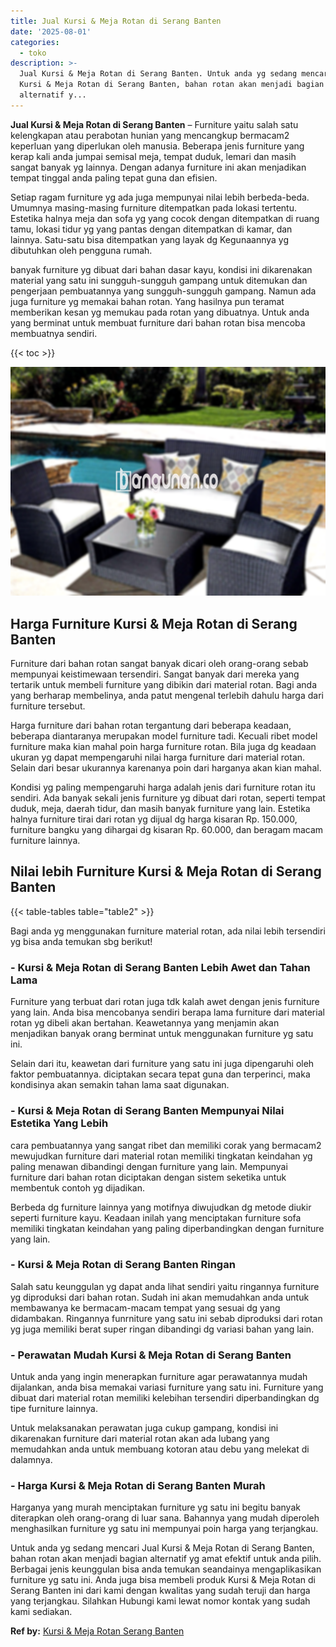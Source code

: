 ```yaml
---
title: Jual Kursi & Meja Rotan di Serang Banten
date: '2025-08-01'
categories:
  - toko
description: >-
  Jual Kursi & Meja Rotan di Serang Banten. Untuk anda yg sedang mencari Jual
  Kursi & Meja Rotan di Serang Banten, bahan rotan akan menjadi bagian
  alternatif y...
---
```


**Jual Kursi & Meja Rotan di Serang Banten** – Furniture yaitu salah satu kelengkapan atau perabotan hunian yang mencangkup bermacam2 keperluan yang diperlukan oleh manusia. Beberapa jenis furniture yang kerap kali anda jumpai semisal meja, tempat duduk, lemari dan masih sangat banyak yg lainnya. Dengan adanya furniture ini akan menjadikan tempat tinggal anda paling tepat guna dan efisien.

Setiap ragam furniture yg ada juga mempunyai nilai lebih berbeda-beda. Umumnya masing-masing furniture ditempatkan pada lokasi tertentu. Estetika halnya meja dan sofa yg yang cocok dengan ditempatkan di ruang tamu, lokasi tidur yg yang pantas dengan ditempatkan di kamar, dan lainnya. Satu-satu bisa ditempatkan yang layak dg Kegunaannya yg dibutuhkan oleh pengguna rumah.

banyak furniture yg dibuat dari bahan dasar kayu, kondisi ini dikarenakan material yang satu ini sungguh-sungguh gampang untuk ditemukan dan pengerjaan pembuatannya yang sungguh-sungguh gampang. Namun ada juga furniture yg memakai bahan rotan. Yang hasilnya pun teramat memberikan kesan yg memukau pada rotan yang dibuatnya. Untuk anda yang berminat untuk membuat furniture dari bahan rotan bisa mencoba membuatnya sendiri.

{{< toc >}}

![Jual Kursi & Meja Rotan di Serang Banten](/images/kursi-meja-rotan-murah40.png)

## Harga Furniture Kursi & Meja Rotan di Serang Banten

Furniture dari bahan rotan sangat banyak dicari oleh orang-orang sebab mempunyai keistimewaan tersendiri. Sangat banyak dari mereka yang tertarik untuk membeli furniture yang dibikin dari material rotan. Bagi anda yang berharap membelinya, anda patut mengenal terlebih dahulu harga dari furniture tersebut.

Harga furniture dari bahan rotan tergantung dari beberapa keadaan, beberapa diantaranya merupakan model furniture tadi. Kecuali ribet model furniture maka kian mahal poin harga furniture rotan. Bila juga dg keadaan ukuran yg dapat mempengaruhi nilai harga furniture dari material rotan. Selain dari besar ukurannya karenanya poin dari harganya akan kian mahal.

Kondisi yg paling mempengaruhi harga adalah jenis dari furniture rotan itu sendiri. Ada banyak sekali jenis furniture yg dibuat dari rotan, seperti tempat duduk, meja, daerah tidur, dan masih banyak furniture yang lain. Estetika halnya furniture tirai dari rotan yg dijual dg harga kisaran Rp. 150.000, furniture bangku yang dihargai dg kisaran Rp. 60.000, dan beragam macam furniture lainnya.

## Nilai lebih Furniture Kursi & Meja Rotan di Serang Banten

{{< table-tables table="table2" >}}

Bagi anda yg menggunakan furniture material rotan, ada nilai lebih tersendiri yg bisa anda temukan sbg berikut!

### \- Kursi & Meja Rotan di Serang Banten Lebih Awet dan Tahan Lama

Furniture yang terbuat dari rotan juga tdk kalah awet dengan jenis furniture yang lain. Anda bisa mencobanya sendiri berapa lama furniture dari material rotan yg dibeli akan bertahan. Keawetannya yang menjamin akan menjadikan banyak orang berminat untuk menggunakan furniture yg satu ini.

Selain dari itu, keawetan dari furniture yang satu ini juga dipengaruhi oleh faktor pembuatannya. diciptakan secara tepat guna dan terperinci, maka kondisinya akan semakin tahan lama saat digunakan.

### \- Kursi & Meja Rotan di Serang Banten Mempunyai Nilai Estetika Yang Lebih

cara pembuatannya yang sangat ribet dan memiliki corak yang bermacam2 mewujudkan furniture dari material rotan memiliki tingkatan keindahan yg paling menawan dibandingi dengan furniture yang lain. Mempunyai furniture dari bahan rotan diciptakan dengan sistem seketika untuk membentuk contoh yg dijadikan.

Berbeda dg furniture lainnya yang motifnya diwujudkan dg metode diukir seperti furniture kayu. Keadaan inilah yang menciptakan furniture sofa memiliki tingkatan keindahan yang paling diperbandingkan dengan furniture yang lain.

### \- Kursi & Meja Rotan di Serang Banten Ringan

Salah satu keunggulan yg dapat anda lihat sendiri yaitu ringannya furniture yg diproduksi dari bahan rotan. Sudah ini akan memudahkan anda untuk membawanya ke bermacam-macam tempat yang sesuai dg yang didambakan. Ringannya funrniture yang satu ini sebab diproduksi dari rotan yg juga memiliki berat super ringan dibandingi dg variasi bahan yang lain.

### \- Perawatan Mudah Kursi & Meja Rotan di Serang Banten

Untuk anda yang ingin menerapkan furniture agar perawatannya mudah dijalankan, anda bisa memakai variasi furniture yang satu ini. Furniture yang dibuat dari material rotan memiliki kelebihan tersendiri diperbandingkan dg tipe furniture lainnya.

Untuk melaksanakan perawatan juga cukup gampang, kondisi ini dikarenakan furniture dari material rotan akan ada lubang yang memudahkan anda untuk membuang kotoran atau debu yang melekat di dalamnya.

### \- Harga Kursi & Meja Rotan di Serang Banten Murah

Harganya yang murah menciptakan furniture yg satu ini begitu banyak diterapkan oleh orang-orang di luar sana. Bahannya yang mudah diperoleh menghasilkan furniture yg satu ini mempunyai poin harga yang terjangkau.

Untuk anda yg sedang mencari Jual Kursi & Meja Rotan di Serang Banten, bahan rotan akan menjadi bagian alternatif yg amat efektif untuk anda pilih. Berbagai jenis keunggulan bisa anda temukan seandainya mengaplikasikan furniture yg satu ini. Anda juga bisa membeli produk Kursi & Meja Rotan di Serang Banten ini dari kami dengan kwalitas yang sudah teruji dan harga yang terjangkau. Silahkan Hubungi kami lewat nomor kontak yang sudah kami sediakan.

**Ref by:** [Kursi & Meja Rotan Serang Banten](https://id.wikipedia.org/wiki/Kursi)

